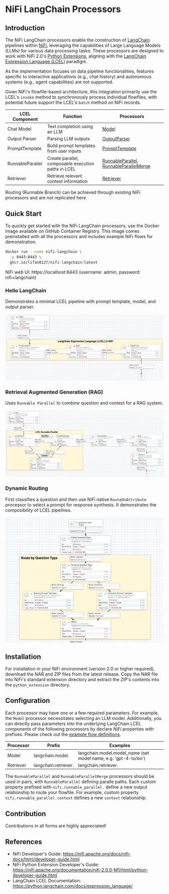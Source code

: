 # NiFi LangChain Processors

## Introduction

The NiFi LangChain processors enable the construction of [LangChain](https://python.langchain.com/docs/get_started/introduction) pipelines within [NiFi](https://nifi.apache.org/), leveraging the capabilities of Large Language Models (LLMs) for various data processing tasks. These processors are designed to work with NiFi 2.0's [Python Extensions](https://github.com/apache/nifi/tree/main/nifi-python-extensions), aligning with the [LangChain Expression Language (LCEL)](https://python.langchain.com/docs/expression_language/) paradigm. 

As the implementation focuses on data pipeline functionalities, features specific to interactive applications (e.g., chat history) and autonomous systems (e.g., agent capabilities) are not supported.

Given NiFi's flowfile-based architecture, this integration primarily use the LCEL's `invoke` method to synchronously process individual flowfiles, with potential future support the LCEL's `batch` method on NiFi records.

| LCEL Component | Function | Processors |
| --- | --- | --- |
| Chat Model | Text completion using an LLM | [Model](extensions/nifi-langchain-module/src/main/python/model/Model.py) |
| Output Parser | Parsing LLM outputs | [OutputParser](extensions/nifi-langchain-module/src/main/python/output-parser/OutputParser.py) |
| PromptTemplate | Build prompt templates from user inputs | [PromptTemplate](extensions/nifi-langchain-module/src/main/python/prompt-template/PromptTemplate.py) |
| RunnableParallel | Create parallel, composable execution paths in LCEL | [RunnableParallel](extensions/nifi-langchain-helper/nifi-langchain-helper-processors/src/main/java/com/apex974/nifi/processors/langchain-helper/RunnableParallel.java), [RunnableParallelMerge](extensions/nifi-langchain-helper/nifi-langchain-helper-processors/src/main/java/com/apex974/nifi/processors/langchain-helper/RunnableParallelMerge.java) |
| Retriever | Retrieve relevant context information | [Retriever](extensions/nifi-langchain-module/src/main/python/retriever/Retriever.py) |

Routing (Runnable Branch) can be achieved through existing NiFi processors and are not replicated here.

## Quick Start

To quickly get started with the NiFi LangChain processors, use the Docker image available on GitHub Container Registry. This image comes preinstalled with all the processors and includes example NiFi flows for demonstration.

```bash
docker run --name nifi-langchain \
  -p 8443:8443 \
  ghcr.io/lifan0127/nifi-langchain:latest
```

NiFi web UI: https://localhost:8443 (username: admin, password: nifi+langchain)

### Hello LangChain

Demonstrates a minimal LCEL pipeline with prompt template, model, and output parser.

![Hello LangChain](assets/hello-langchain.png)

### Retrieval Augmented Generation (RAG)

Uses `Runnable Parallel` to combine question and context for a RAG system.

![RAG](assets/rag.png)

### Dynamic Routing

First classifies a question and then use NiFi native `RouteOnAttribute` processor to select a prompt for response synthesis. It demonstrates the composibility of LCEL pipelines.

![Dynamic Routing](assets/routing.png)

## Installation

For installation in your NiFi environment (version 2.0 or higher required), download the NAR and ZIP files from the latest release. Copy the NAR file into NiFi's standard extension directory and extract the ZIP's contents into the `python_extension` directory.

## Configuration

Each processor may have one or a few required parameters. For example, the `Model` processor necessitates selecting an LLM model. Additionally, you can directly pass parameters into the underlying LangChain LCEL components of the following processors by declare NiFi properties with prefixes. Please check out the [example flow definitions](./examples).

| Processor | Prefix | Examples |
| --- | --- | --- |
| Model | langchain.model. | langchain.model.model_name (set model name, e.g. 'gpt-4-turbo') |
| Retriever | langchain.retriever. | langchain.retriever. |

The `RunnableParallel` and `RunnableParallelMerge` processors should be used in pairs, with `RunnableParallel` defining paralle paths. Each custom property prefixed with `nifi.runnable_parallel.` define a new output relationship to route your flowfile. For example, custom property `nifi.runnable_parallel.context` defines a new `context` relationship.

## Contribution

Contributions in all forms are highly appreciated!

## References

- NiFi Developer's Guide: https://nifi.apache.org/docs/nifi-docs/html/developer-guide.html
- NiFi Python Extension Developer's Guide: https://nifi.apache.org/documentation/nifi-2.0.0-M1/html/python-developer-guide.html
- LangChain LCEL Documentation: https://python.langchain.com/docs/expression_language/